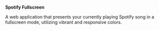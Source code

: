 **Spotify Fullscreen**

A web application that presents your currently playing Spotify song in a fullscreen mode, utilizing vibrant and responsive colors.
